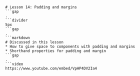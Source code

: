 ```mainHeading
# Lesson 14: Padding and margins
```gap
.
```divider
5px
```gap
.
```markdown
# Discussed in this lesson
* How to give space to components with padding and margins
* Shorthand properties for padding and margin
```gap
.
```video
https://www.youtube.com/embed/VpHP4DV2Ia4